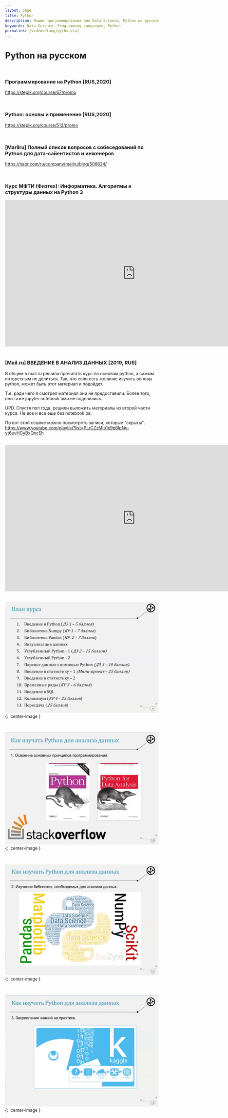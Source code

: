 ```yaml
---
layout: page
title: Python
description: Языки программирования для Data Science, Python на русском
keywords: Data Science, Programming Languages, Python
permalink: /videos/lang/python/ru/
---
```


# Python на русском

<br/>

### Программирование на Python [RUS,2020]

https://stepik.org/course/67/promo

<br/>

### Python: основы и применение [RUS,2020]

https://stepik.org/course/512/promo

<br/>

### [Marilru] Полный список вопросов с собеседований по Python для дата-сайентистов и инженеров

https://habr.com/ru/company/mailru/blog/506824/

<br/>

### Курс МФТИ (Физтех): Информатика. Алгоритмы и структуры данных на Python 3

<div align="center">
    <iframe width="853" height="480" src="https://www.youtube.com/embed/KdZ4HF1SrFs" frameborder="0" allow="accelerometer; autoplay; encrypted-media; gyroscope; picture-in-picture" allowfullscreen></iframe>
</div>

<br/>

### [Mail.ru] ВВЕДЕНИЕ В АНАЛИЗ ДАННЫХ [2019, RUS]

В общем в mail.ru решили прочитать курс по основам python, а самым интересным не делиться. Так, что если есть желание изучить основы python, может быть этот материал и подойдет.

Т.е. ради чего я смотрел материал они не предоставили. Более того, они таже jupyter notebook'ами не поделились.

UPD. Спустя пол года, решили выложить материалы из второй части курса. Не все и все еще без notebook'ов.

По вот этой ссылке можно посмотреть записи, которые "скрыты". https://www.youtube.com/playlist?list=PLrCZzMib1e9p6lpNv-yt6uvHGyBxQncEh

<br/>

<div align="center">
    <iframe width="853" height="480" src="https://www.youtube.com/embed/5Yl6_2d0CN0" frameborder="0" allow="accelerometer; autoplay; encrypted-media; gyroscope; picture-in-picture" allowfullscreen></iframe>
</div>

<br/>

![Mail.ru введение в анализ данных](/img/mail-ru/pic-01.png 'Mail.ru введение в анализ данных'){: .center-image }

<br/>

![Mail.ru введение в анализ данных](/img/mail-ru/pic-02.png 'Mail.ru введение в анализ данных'){: .center-image }

<br/>

![Mail.ru введение в анализ данных](/img/mail-ru/pic-03.png 'Mail.ru введение в анализ данных'){: .center-image }

<br/>

![Mail.ru введение в анализ данных](/img/mail-ru/pic-04.png 'Mail.ru введение в анализ данных'){: .center-image }
